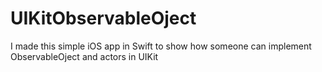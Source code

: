 # UIKitObservableOject
I made this simple iOS app in Swift to show how someone can implement ObservableOject and actors in UIKit
